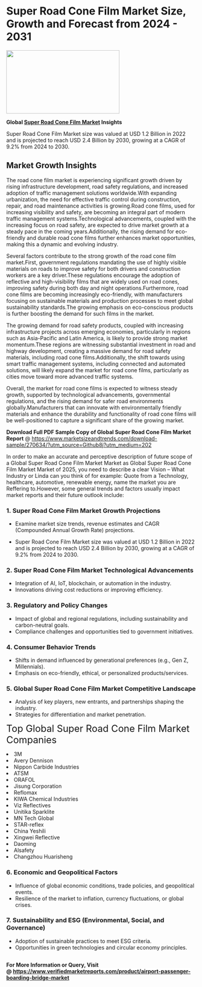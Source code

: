 <H1>Super Road Cone Film Market Size, Growth and Forecast from 2024 - 2031</H1><img class="aligncenter size-medium wp-image-584254" src="https://thirdeyenews.in/wp-content/uploads/2024/09/Global-Market-Research-300x168.jpeg" alt="" width="300" height="168" /><p><strong>Global&nbsp;<a href="https://www.marketsizeandtrends.com/download-sample/270634/?utm_source=Github8j?utm_medium=202">Super Road Cone Film Market</a> Insights</strong></p><p>Super Road Cone Film Market size was valued at USD 1.2 Billion in 2022 and is projected to reach USD 2.4 Billion by 2030, growing at a CAGR of 9.2% from 2024 to 2030.</p><p><h2>Market Growth Insights</h2> <p>The road cone film market is experiencing significant growth driven by rising infrastructure development, road safety regulations, and increased adoption of traffic management solutions worldwide.With expanding urbanization, the need for effective traffic control during construction, repair, and road maintenance activities is growing.Road cone films, used for increasing visibility and safety, are becoming an integral part of modern traffic management systems.Technological advancements, coupled with the increasing focus on road safety, are expected to drive market growth at a steady pace in the coming years.Additionally, the rising demand for eco-friendly and durable road cone films further enhances market opportunities, making this a dynamic and evolving industry.</p> <p>Several factors contribute to the strong growth of the road cone film market.First, government regulations mandating the use of highly visible materials on roads to improve safety for both drivers and construction workers are a key driver.These regulations encourage the adoption of reflective and high-visibility films that are widely used on road cones, improving safety during both day and night operations.Furthermore, road cone films are becoming increasingly eco-friendly, with manufacturers focusing on sustainable materials and production processes to meet global sustainability standards.The growing emphasis on eco-conscious products is further boosting the demand for such films in the market.</p> <p>The growing demand for road safety products, coupled with increasing infrastructure projects across emerging economies, particularly in regions such as Asia-Pacific and Latin America, is likely to provide strong market momentum.These regions are witnessing substantial investment in road and highway development, creating a massive demand for road safety materials, including road cone films.Additionally, the shift towards using smart traffic management systems, including connected and automated solutions, will likely expand the market for road cone films, particularly as cities move toward more advanced traffic systems.</p> <p>Overall, the market for road cone films is expected to witness steady growth, supported by technological advancements, governmental regulations, and the rising demand for safer road environments globally.Manufacturers that can innovate with environmentally friendly materials and enhance the durability and functionality of road cone films will be well-positioned to capture a significant share of the growing market.</p> <p><span class=""><strong>Download Full PDF Sample Copy of Global Super Road Cone Film Market Report</strong> @ <a href="https://www.marketsizeandtrends.com/download-sample/270634/?utm_source=Github8j?utm_medium=202" target="_blank">https://www.marketsizeandtrends.com/download-sample/270634/?utm_source=Github8j?utm_medium=202</a></span></p><p>In order to make an accurate and perceptive description of future scope of a Global&nbsp;Super Road Cone Film Market Market as Global&nbsp;Super Road Cone Film Market Market of 2025, you need to describe a clear Vision &ndash; What Industry or Linda can you think of for example: Quote from a Technology, healthcare, automotive, renewable energy, name the market you are Reffering to.However, some general trends and factors usually impact market reports and their future outlook include:</p><h3>1.&nbsp;<strong>Super Road Cone Film Market Growth Projections</strong></h3><ul><li>Examine market size trends, revenue estimates and CAGR (Compounded Annual Growth Rate) projections.</li><li><p>Super Road Cone Film Market size was valued at USD 1.2 Billion in 2022 and is projected to reach USD 2.4 Billion by 2030, growing at a CAGR of 9.2% from 2024 to 2030.</p></li></ul><h3>2.&nbsp;<strong>Super Road Cone Film Market Technological Advancements</strong></h3><ul><li>Integration of AI, IoT, blockchain, or automation in the industry.</li><li>Innovations driving cost reductions or improving efficiency.</li></ul><h3>3.&nbsp;<strong>Regulatory and Policy Changes</strong></h3><ul><li>Impact of global and regional regulations, including sustainability and carbon-neutral goals.</li><li>Compliance challenges and opportunities tied to government initiatives.</li></ul><h3>4.&nbsp;<strong>Consumer Behavior Trends</strong></h3><ul><li>Shifts in demand influenced by generational preferences (e.g., Gen Z, Millennials).</li><li>Emphasis on eco-friendly, ethical, or personalized products/services.</li></ul><h3>5.&nbsp;<strong>Global Super Road Cone Film Market Competitive Landscape</strong></h3><ul><li>Analysis of key players, new entrants, and partnerships shaping the industry.</li><li>Strategies for differentiation and market penetration.</li></ul><p data-pm-slice="1 1 []"><span style="color: inherit; font-family: inherit; font-size: 25px;">Top Global Super Road Cone Film Market Companies</span></p><div class="" data-test-id=""><p><li>3M</li><li> Avery Dennison</li><li> Nippon Carbide Industries</li><li> ATSM</li><li> ORAFOL</li><li> Jisung Corporation</li><li> Reflomax</li><li> KIWA Chemical Industries</li><li> Viz Reflectives</li><li> Unitika Sparklite</li><li> MN Tech Global</li><li> STAR-reflex</li><li> China Yeshili</li><li> Xingwei Reflective</li><li> Daoming</li><li> Alsafety</li><li> Changzhou Huarisheng</li></p></div><h3>6.&nbsp;<strong>Economic and Geopolitical Factors</strong></h3><ul><li>Influence of global economic conditions, trade policies, and geopolitical events.</li><li>Resilience of the market to inflation, currency fluctuations, or global crises.</li></ul><h3>7.&nbsp;<strong>Sustainability and ESG (Environmental, Social, and Governance)</strong></h3><ul><li>Adoption of sustainable practices to meet ESG criteria.</li><li>Opportunities in green technologies and circular economy principles.</li></ul><h2><strong style="font-size: 14px;">For More Information or Query, Visit @&nbsp;</strong><a style="background-color: #ffffff; font-size: 14px;" href="https://www.marketsizeandtrends.com/report/super-road-cone-film-market/" target="_blank">https://www.verifiedmarketreports.com/product/airport-passenger-boarding-bridge-market</a></h2>